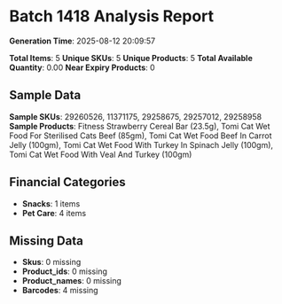 # Batch 1418 Analysis Report

**Generation Time**: 2025-08-12 20:09:57

**Total Items**: 5
**Unique SKUs**: 5
**Unique Products**: 5
**Total Available Quantity**: 0.00
**Near Expiry Products**: 0

## Sample Data
**Sample SKUs**: 29260526, 11371175, 29258675, 29257012, 29258958
**Sample Products**: Fitness Strawberry Cereal Bar (23.5g), Tomi Cat Wet Food For Sterilised Cats Beef (85gm), Tomi Cat Wet Food Beef In Carrot Jelly (100gm), Tomi Cat Wet Food With Turkey In Spinach Jelly (100gm), Tomi Cat Wet Food With Veal And Turkey (100gm)

## Financial Categories
- **Snacks**: 1 items
- **Pet Care**: 4 items

## Missing Data
- **Skus**: 0 missing
- **Product_ids**: 0 missing
- **Product_names**: 0 missing
- **Barcodes**: 4 missing
